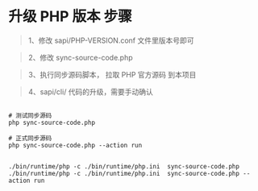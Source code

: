 # 升级 PHP 版本 步骤

> 1、修改 sapi/PHP-VERSION.conf 文件里版本号即可

> 2、修改 sync-source-code.php

> 3、执行同步源码脚本， 拉取 PHP 官方源码 到本项目

> 4、sapi/cli/ 代码的升级，需要手动确认

```shell

# 测试同步源码
php sync-source-code.php

# 正式同步源码
php sync-source-code.php --action run


./bin/runtime/php -c ./bin/runtime/php.ini  sync-source-code.php
./bin/runtime/php -c ./bin/runtime/php.ini  sync-source-code.php --action run

```
